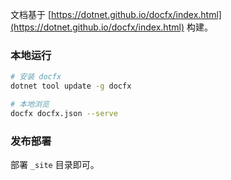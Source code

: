 文档基于 [https://dotnet.github.io/docfx/index.html](https://dotnet.github.io/docfx/index.html) 构建。

### 本地运行

```bash
# 安装 docfx
dotnet tool update -g docfx

# 本地浏览
docfx docfx.json --serve
```

### 发布部署

部署 `_site` 目录即可。